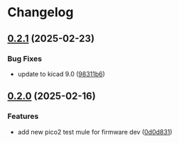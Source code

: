 # Changelog

## [0.2.1](https://github.com/mikesmitty/rp24-dcc-decoder/compare/pico2-test-mule-v0.2.0...pico2-test-mule-v0.2.1) (2025-02-23)


### Bug Fixes

* update to kicad 9.0 ([98311b6](https://github.com/mikesmitty/rp24-dcc-decoder/commit/98311b61241b5b43cae7abeaa5af38be45a82724))

## [0.2.0](https://github.com/mikesmitty/rp24-dcc-decoder/compare/pico2-test-mule-v0.1.0...pico2-test-mule-v0.2.0) (2025-02-16)


### Features

* add new pico2 test mule for firmware dev ([0d0d831](https://github.com/mikesmitty/rp24-dcc-decoder/commit/0d0d831cf1059fa60065890cc0ef8ffa47a683c0))
